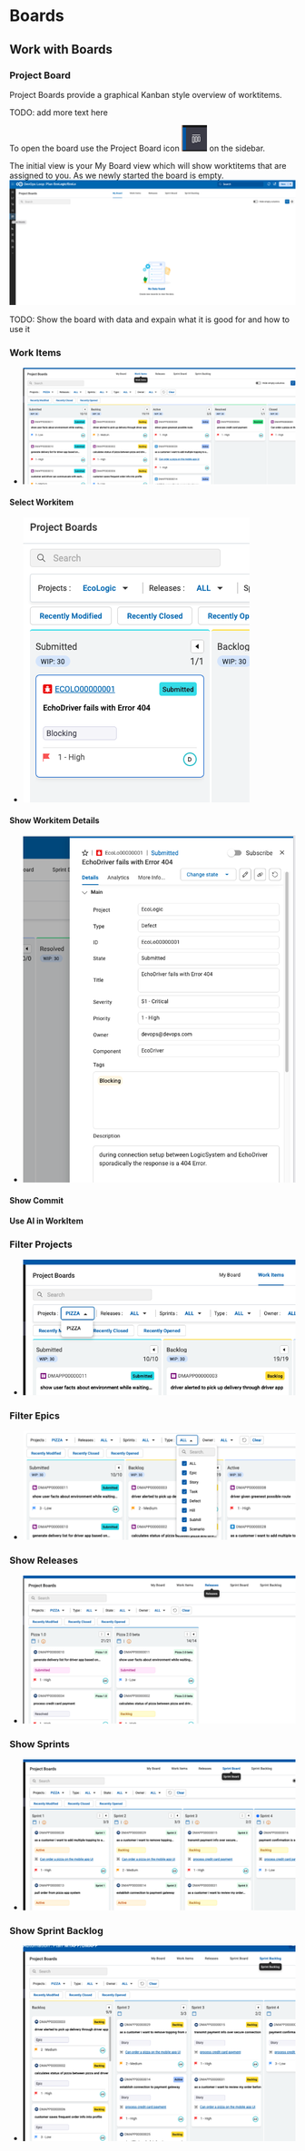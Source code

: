 # Boards

## Work with Boards

### Project Board

Project Boards provide a graphical Kanban style overview of worktitems.

TODO: add more text here

To open the board use the Project Board icon ![Board Icon in sidebar](media/Plan_ProjectBoard_Icon.png) on the sidebar.

The initial view is your My Board view which will show worktitems that are assigned to you. As we newly started the board is empty.
![myWork Board](media/Plan_ProjectBoard_myBoard.png)

TODO: Show the board with data and expain what it is good for and how to use it

### Work Items

- ![Board workitems](media/Plan_ProjectBoard_WorkItems.png)

#### Select Workitem

- ![Select WorkItem from Board](media/PLAN_Boards_SelectWI.png)

#### Show Workitem Details

- ![Show Workitem Details](media/PLAN_Board_ShowWI_Detail.png)

#### Show Commit

#### Use AI in WorkItem

### Filter Projects

- ![Board Selec Project](media/Plan_ProjectBoard_SelectProject.png)

### Filter Epics

- ![Board filter](media/Plan_ProjectBoard_Filterbar.png)

### Show Releases

- ![Board Releases](media/Plan_ProjectBoard_Releases.png)

### Show Sprints

- ![Board Sprint Board](media/Plan_ProjectBoard_SprintBoard.png)

### Show Sprint Backlog

- ![Board Sprint Backlog](media/Plan_ProjectBoard_SprintBacklog.png)
